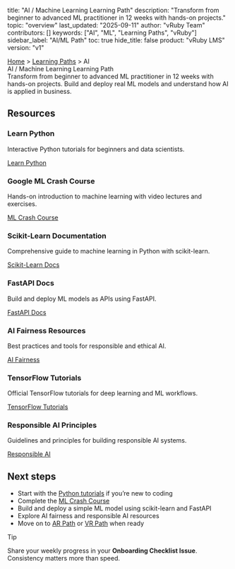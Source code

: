 title: "AI / Machine Learning Learning Path"
description: "Transform from beginner to advanced ML practitioner in 12 weeks with hands-on projects."
topic: "overview"
last_updated: "2025-09-11"
author: "vRuby Team"
contributors: []
keywords: ["AI", "ML", "Learning Paths", "vRuby"]
sidebar_label: "AI/ML Path"
toc: true
hide_title: false
product: "vRuby LMS"
version: "v1"


<div class="vruby-breadcrumb">
	<a href="../Dashboard.md">Home</a> &gt; <a href="../LearningPaths/README.md">Learning Paths</a> &gt; AI
</div>

<div class="vruby-ai-header">AI / Machine Learning Learning Path</div>
<div class="vruby-ai-desc">Transform from beginner to advanced ML practitioner in 12 weeks with hands-on projects. Build and deploy real ML models and understand how AI is applied in business.</div>



## Resources
<div class="vruby-card-row">
	<div class="vruby-card">
		<h3>Learn Python</h3>
		<p>Interactive Python tutorials for beginners and data scientists.</p>
		<a href="https://www.learnpython.org/">Learn Python</a>
	</div>
	<div class="vruby-card">
		<h3>Google ML Crash Course</h3>
		<p>Hands-on introduction to machine learning with video lectures and exercises.</p>
		<a href="https://developers.google.com/machine-learning/crash-course">ML Crash Course</a>
	</div>
	<div class="vruby-card">
		<h3>Scikit-Learn Documentation</h3>
		<p>Comprehensive guide to machine learning in Python with scikit-learn.</p>
		<a href="https://scikit-learn.org/stable/">Scikit-Learn Docs</a>
	</div>
	<div class="vruby-card">
		<h3>FastAPI Docs</h3>
		<p>Build and deploy ML models as APIs using FastAPI.</p>
		<a href="https://fastapi.tiangolo.com/">FastAPI Docs</a>
	</div>
	<div class="vruby-card">
		<h3>AI Fairness Resources</h3>
		<p>Best practices and tools for responsible and ethical AI.</p>
		<a href="https://ai.google/responsibilities/responsible-ai-resources/">AI Fairness</a>
	</div>
	<div class="vruby-card">
		<h3>TensorFlow Tutorials</h3>
		<p>Official TensorFlow tutorials for deep learning and ML workflows.</p>
		<a href="https://www.tensorflow.org/tutorials">TensorFlow Tutorials</a>
	</div>
	<div class="vruby-card">
		<h3>Responsible AI Principles</h3>
		<p>Guidelines and principles for building responsible AI systems.</p>
		<a href="https://ai.google/responsibilities/responsible-ai-practices/">Responsible AI</a>
	</div>
</div>

<div class="vruby-next-steps">
	<h2>Next steps</h2>
	<ul>
		<li>Start with the <a href="https://www.learnpython.org/">Python tutorials</a> if you’re new to coding</li>
		<li>Complete the <a href="https://developers.google.com/machine-learning/crash-course">ML Crash Course</a></li>
		<li>Build and deploy a simple ML model using scikit-learn and FastAPI</li>
		<li>Explore AI fairness and responsible AI resources</li>
		<li>Move on to <a href="../AR/README.md">AR Path</a> or <a href="../VR/README.md">VR Path</a> when ready</li>
	</ul>
</div>


> [!TIP]
> Share your weekly progress in your <b>Onboarding Checklist Issue</b>. Consistency matters more than speed.
